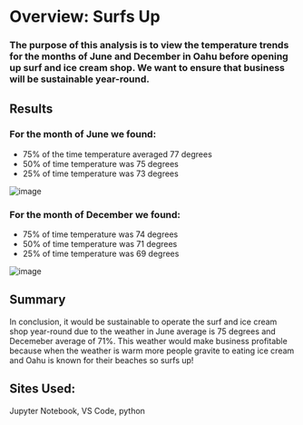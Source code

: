 # Overview: Surfs Up

  ### The purpose of this analysis is to view the temperature trends for the months of June and December in Oahu before opening up surf and ice cream shop. We want to ensure that business will be sustainable year-round.
  
 ## Results
 
  ### For the month of June we found:
  - 75% of the time temperature averaged 77 degrees
  - 50% of time temperature was 75 degrees
  - 25%  of time temperature was 73 degrees
  
 ![image](https://user-images.githubusercontent.com/101079743/169721320-1a4548e7-71ba-48c2-b0d3-b26e748fd9d1.png)


 ### For the month of December we found:
 - 75% of time temperature was 74 degrees
 - 50% of time temperature was 71 degrees
 - 25% of time temperature was 69 degrees

![image](https://user-images.githubusercontent.com/101079743/169723630-5b19b910-78da-4077-bdcf-8fd4492e1211.png)

## Summary
  In conclusion, it would be sustainable to operate the surf and ice cream shop  year-round due to the weather in June average is 75 degrees and Decemeber average of 71%. This weather would make business profitable because when the weather is warm more people gravite to eating ice cream and Oahu is known for their beaches so surfs up!
  
  
 
 
## Sites Used: 
Jupyter Notebook, VS Code, python
